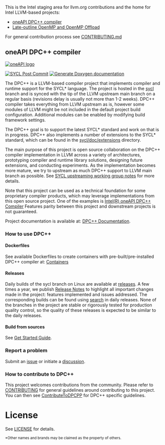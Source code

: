 This is the Intel staging area for llvm.org contributions and the home for
Intel LLVM-based projects:

- [oneAPI DPC++ compiler](#oneapi-dpc-compiler)
- [Late-outline OpenMP and OpenMP Offload](#late-outline-openmp-and-openmp-offload)

For general contribution process see [CONTRIBUTING.md](./CONTRIBUTING.md)

## oneAPI DPC++ compiler

[![oneAPI logo](https://spec.oneapi.io/oneapi-logo-white-scaled.jpg)](https://www.oneapi.io/)

[![SYCL Post Commit](https://github.com/intel/llvm/actions/workflows/sycl-post-commit.yml/badge.svg?branch=sycl)](https://github.com/intel/llvm/actions/workflows/sycl-post-commit.yml)
[![Generate Doxygen documentation](https://github.com/intel/llvm/actions/workflows/sycl-docs.yml/badge.svg?branch=sycl)](https://github.com/intel/llvm/actions/workflows/sycl-docs.yml)

The DPC++ is a LLVM-based compiler project that implements compiler and runtime
support for the SYCL\* language. The project is hosted in the
[sycl](https://github.com/intel/llvm/tree/sycl) branch and is synced with the
tip of the LLVM upstream main branch on a regular basis (revisions delay is
usually not more than 1-2 weeks). DPC++ compiler takes everything from LLVM
upstream as is, however some modules of LLVM might be not included in the
default project build configuration. Additional modules can be enabled by
modifying build framework settings.

The DPC++ goal is to support the latest SYCL\* standard and work on that is in
progress. DPC++ also implements a number of extensions to the SYCL\* standard,
which can be found in the [sycl/doc/extensions](./sycl/doc/extensions)
directory.

The main purpose of this project is open source collaboration on the DPC++
compiler implementation in LLVM across a variety of architectures, prototyping
compiler and runtime library solutions, designing future extensions, and
conducting experiments. As the implementation becomes more mature, we try to
upstream as much DPC++ support to LLVM main branch as possible. See
[SYCL upstreaming working group notes](https://github.com/intel/llvm/wiki/SYCL-upstreaming-working-group-meeting-notes)
for more details.

Note that this project can be used as a technical foundation for some
proprietary compiler products, which may leverage implementations from this open
source project. One of the examples is
[Intel(R) oneAPI DPC++ Compiler](https://www.intel.com/content/www/us/en/developer/tools/oneapi/dpc-compiler.html)
Features parity between this project and downstream projects is not guaranteed.

Project documentation is available at:
[DPC++ Documentation](https://intel.github.io/llvm/).

### How to use DPC++

#### Dockerfiles

See available Dockerfiles to create containers with pre-built/pre-installed DPC++ compiler at:
[Containers](./sycl/doc/developer/DockerBKMs.md#sycl-dockerfiles-overview)

#### Releases

Daily builds of the sycl branch on Linux are available at
[releases](https://github.com/intel/llvm/releases).
A few times a year, we publish [Release Notes](./sycl/ReleaseNotes.md) to
highlight all important changes made in the project: features implemented and
issues addressed. The corresponding builds can be found using
[search](https://github.com/intel/llvm/releases?q=oneAPI+DPC%2B%2B+Compiler&expanded=true)
in daily releases. None of the branches in the project are stable or rigorously
tested for production quality control, so the quality of these releases is
expected to be similar to the daily releases.

#### Build from sources

See [Get Started Guide](./sycl/doc/GetStartedGuide.md).

### Report a problem

Submit an [issue](https://github.com/intel/llvm/issues) or initiate a 
[discussion](https://github.com/intel/llvm/discussions).

### How to contribute to DPC++

This project welcomes contributions from the community. Please refer to [CONTRIBUTING](/CONTRIBUTING.md) 
for general guidelines around contributing to this project. You can then see 
[ContributeToDPCPP](./sycl/doc/developer/ContributeToDPCPP.md) for DPC++ specific 
guidelines.

# License

See [LICENSE](./sycl/LICENSE.TXT) for details.

<sub>\*Other names and brands may be claimed as the property of others.</sub>
